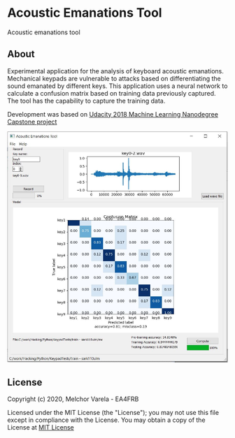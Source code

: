 # Acoustic Emanations Tool
Acoustic emanations tool

## About
Experimental application for the analysis of keyboard acoustic emanations. 
Mechanical keypads are vulnerable to attacks based on differentiating the sound emanated by different keys. 
This application uses a neural network to calculate a confusion matrix based on training data previously captured.
The tool has the capability to capture the training data.

Development was based on [Udacity 2018 Machine Learning Nanodegree Capstone project](https://github.com/mikesmales/Udacity-ML-Capstone)

![Screenshot](pic/screenshot.jpg)

## License
Copyright (c) 2020, Melchor Varela - EA4FRB

Licensed under the MIT License (the "License");
you may not use this file except in compliance with the License.
You may obtain a copy of the License at [MIT License](https://opensource.org/licenses/MIT)
